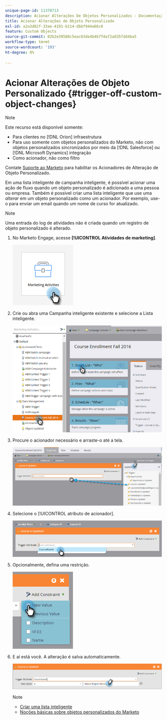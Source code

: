 ```yaml
---
unique-page-id: 11378713
description: Acionar Alterações De Objetos Personalizados - Documentação Do Marketo - Documentação Do Produto
title: Acionar Alterações de Objeto Personalizado
exl-id: a2a3d82f-33ae-4191-b114-dbbf944a66c8
feature: Custom Objects
source-git-commit: 02b2e39580c5eac63de4b4b7fdaf2a835fdd4ba5
workflow-type: tm+mt
source-wordcount: '193'
ht-degree: 0%

---
```


# Acionar Alterações de Objeto Personalizado {#trigger-off-custom-object-changes}

>[!NOTE]
>
>Este recurso está disponível somente:
>
>* Para clientes no [!DNL Orion] infraestrutura
>* Para uso somente com objetos personalizados do Marketo, não com objetos personalizados sincronizados por meio da [!DNL Salesforce] ou [!DNL Microsoft Dynamics] integração
>* Como acionador, não como filtro
>
>Contate [Suporte ao Marketo](https://nation.marketo.com/t5/Support/ct-p/Support) para habilitar os Acionadores de Alteração de Objeto Personalizado.

Em uma lista inteligente de campanha inteligente, é possível acionar uma ação de fluxo quando um objeto personalizado é adicionado a uma pessoa ou empresa. Também é possível criar uma lista inteligente que use uma *alterar* em um objeto personalizado como um acionador. Por exemplo, use-o para enviar um email quando um nome de curso for atualizado.

>[!NOTE]
>
>Uma entrada do log de atividades não é criada quando um registro de objeto personalizado é alterado.

1. No Marketo Engage, acesse **[!UICONTROL Atividades de marketing]**.

   ![](assets/trigger-off-custom-object-changes-1.png)

1. Crie ou abra uma Campanha inteligente existente e selecione a Lista inteligente.

   ![](assets/trigger-off-custom-object-changes-2.png)

1. Procure o acionador necessário e arraste-o até a tela.

   ![](assets/trigger-off-custom-object-changes-3.png)

1. Selecione o [!UICONTROL atributo de acionador].

   ![](assets/trigger-off-custom-object-changes-4.png)

1. Opcionalmente, defina uma restrição.

   ![](assets/trigger-off-custom-object-changes-5.png)

1. E aí está você. A alteração é salva automaticamente.

   ![](assets/trigger-off-custom-object-changes-6.png)

   >[!NOTE]
   >
   >* [Criar uma lista inteligente](/help/marketo/product-docs/core-marketo-concepts/smart-lists-and-static-lists/creating-a-smart-list/create-a-smart-list.md)
   >* [Noções básicas sobre objetos personalizados do Marketo](/help/marketo/product-docs/administration/marketo-custom-objects/understanding-marketo-custom-objects.md)
